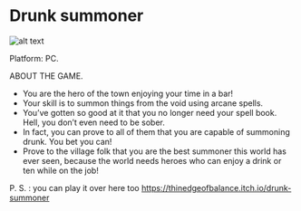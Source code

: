 # Drunk summoner

![alt text](https://github.com/StasonicK/RunAndBoom/blob/master/DrunkSummonerLogo.png?raw=true)

Platform: PC.

ABOUT THE GAME.
- You are the hero of the town enjoying your time in a bar!
- Your skill is to summon things from the void using arcane spells.
- You’ve gotten so good at it that you no longer need your spell book. Hell, you don’t even need to be sober.
- In fact, you can prove to all of them that you are capable of summoning drunk. You bet you can!
- Prove to the village folk that you are the best summoner this world has ever seen, because the world needs heroes who can enjoy a drink or ten while on the job!

P. S. : you can play it over here too https://thinedgeofbalance.itch.io/drunk-summoner
